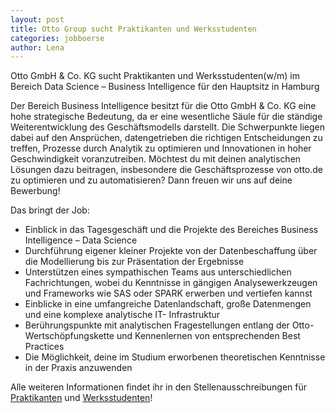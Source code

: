```yaml
---
layout: post
title: Otto Group sucht Praktikanten und Werksstudenten
categories: jobboerse
author: Lena
---
```


Otto GmbH & Co. KG sucht Praktikanten und Werksstudenten(w/m) im Bereich Data Science ­­– Business Intelligence für den Hauptsitz in Hamburg

Der Bereich Business Intelligence besitzt für die Otto GmbH & Co. KG eine hohe strategische Bedeutung, da er eine wesentliche Säule für die ständige Weiterentwicklung des Geschäftsmodells darstellt. Die Schwerpunkte liegen dabei auf den Ansprüchen, datengetrieben die richtigen Entscheidungen zu treffen, Prozesse durch Analytik zu optimieren und Innovationen in hoher Geschwindigkeit voranzutreiben. Möchtest du mit deinen analytischen Lösungen dazu beitragen, insbesondere die Geschäftsprozesse von otto.de zu optimieren und zu automatisieren? Dann freuen wir uns auf deine Bewerbung!

Das bringt der Job:

* Einblick in das Tagesgeschäft und die Projekte des Bereiches Business Intelligence – Data Science
* Durchführung eigener kleiner Projekte von der Datenbeschaffung über die Modellierung bis zur Präsentation der Ergebnisse
* Unterstützen eines sympathischen Teams aus unterschiedlichen Fachrichtungen, wobei du Kenntnisse in gängigen Analysewerkzeugen und Frameworks wie SAS oder SPARK erwerben und vertiefen kannst
* Einblicke in eine umfangreiche Datenlandschaft, große Datenmengen und eine komplexe analytische IT- Infrastruktur
* Berührungspunkte mit analytischen Fragestellungen entlang der Otto-Wertschöpfungskette und Kennenlernen von entsprechenden Best Practices
* Die Möglichkeit, deine im Studium erworbenen theoretischen Kenntnisse in der Praxis anzuwenden

Alle weiteren Informationen findet ihr in den Stellenausschreibungen für [Praktikanten](https://www.otto.de/unternehmen/jobs/jobs/00189584/Praktikum--w-m--im-Bereich-Data-Science---Business-Intelligence) und [Werksstudenten](https://www.otto.de/unternehmen/jobs/jobs/00284857/Werkstudent--w-m--im-Bereich-Data-Science--Business-Intelligence)!
